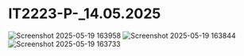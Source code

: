 # IT2223-P-_14.05.2025

![Screenshot 2025-05-19 163958](https://github.com/user-attachments/assets/3152cdc3-6acf-4d4b-bcff-cd090547ba95)
![Screenshot 2025-05-19 163844](https://github.com/user-attachments/assets/48d7aa8b-89ba-4e97-8553-98ecff0e474b)
![Screenshot 2025-05-19 163733](https://github.com/user-attachments/assets/ad600fea-9bbc-480f-8b40-5a2e4be4d6d2)
